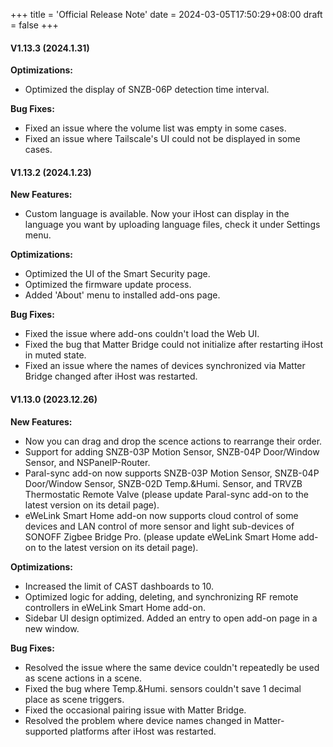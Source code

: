 +++
title = 'Official Release Note'
date = 2024-03-05T17:50:29+08:00
draft = false
+++


#### V1.13.3 (2024.1.31)  

**Optimizations:**  
- Optimized the display of SNZB-06P detection time interval.  

**Bug Fixes:**  
- Fixed an issue where the volume list was empty in some cases.  
- Fixed an issue where Tailscale's UI could not be displayed in some cases.  

#### V1.13.2 (2024.1.23)  

**New Features:**  
- Custom language is available. Now your iHost can display in the language you want by uploading language files, check it under Settings menu.  

**Optimizations:**  
- Optimized the UI of the Smart Security page.  
- Optimized the firmware update process.  
- Added 'About' menu to installed add-ons page.

**Bug Fixes:**  
- Fixed the issue where add-ons couldn't load the Web UI.  
- Fixed the bug that Matter Bridge could not initialize after restarting iHost in muted state.  
- Fixed an issue where the names of devices synchronized via Matter Bridge changed after iHost was restarted.  

#### V1.13.0 (2023.12.26)

**New Features:**  
- Now you can drag and drop the scence actions to rearrange their order.  
- Support for adding SNZB-03P Motion Sensor, SNZB-04P Door/Window Sensor, and NSPanelP-Router.  
- Paral-sync add-on now supports SNZB-03P Motion Sensor, SNZB-04P Door/Window Sensor, SNZB-02D Temp.&Humi. Sensor, and TRVZB Thermostatic Remote Valve (please update Paral-sync add-on to the latest version on its detail page).  
- eWeLink Smart Home add-on now supports cloud control of some devices and LAN control of more sensor and light sub-devices of SONOFF Zigbee Bridge Pro. (please update eWeLink Smart Home add-on to the latest version on its detail page).

**Optimizations:**  
- Increased the limit of CAST dashboards to 10.  
- Optimized logic for adding, deleting, and synchronizing RF remote controllers in eWeLink Smart Home add-on.  
- Sidebar UI design optimized. Added an entry to open add-on page in a new window.

**Bug Fixes:**  
- Resolved the issue where the same device couldn't repeatedly be used as scene actions in a scene.  
- Fixed the bug where Temp.&Humi. sensors couldn't save 1 decimal place as scene triggers.  
- Fixed the occasional pairing issue with Matter Bridge.  
- Resolved the problem where device names changed in Matter-supported platforms after iHost was restarted.